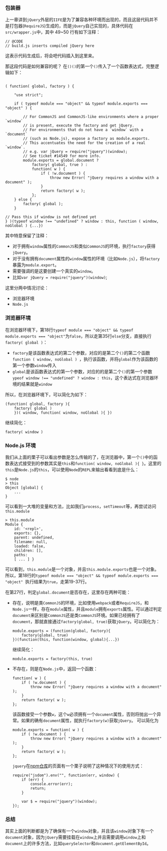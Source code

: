 ### 包装器
上一章讲到`jQuery`外层的`IIFE`是为了兼容各种环境而出现的，而且这层代码并不是打包器(`RequireJS`)生成的，而是`jQuery`自己实现的，具体代码在`src/wrapper.js`中，其中 49~50 行有如下注释：
```
// @CODE
// build.js inserts compiled jQuery here
```
这表示代码生成后，将会吧代码插入到这里来。

那这段代码是如何兼容的呢？
在`()()`的第一个`()`传入了一个函数表达式，完整逻辑如下：
```

( function( global, factory ) {

	"use strict";

	if ( typeof module === "object" && typeof module.exports === "object" ) {

		// For CommonJS and CommonJS-like environments where a proper `window`
		// is present, execute the factory and get jQuery.
		// For environments that do not have a `window` with a `document`
		// (such as Node.js), expose a factory as module.exports.
		// This accentuates the need for the creation of a real `window`.
		// e.g. var jQuery = require("jquery")(window);
		// See ticket #14549 for more info.
		module.exports = global.document ?
			factory( global, true ) :
			function( w ) {
				if ( !w.document ) {
					throw new Error( "jQuery requires a window with a document" );
				}
				return factory( w );
			};
	} else {
		factory( global );
	}

// Pass this if window is not defined yet
} )(typeof window !== "undefined" ? window : this, function ( window, noGlobal ) {...})
```
其中特意保留了注释：
- 对于拥有`window`属性的`CommonJS`和类似`CommonJS`的环境，执行`factory`获得`jQuery`。
- 对于没有拥有`document`属性的`window`属性的环境（比如`Node.js`），将`factory`暴露为`module.export`。
- 需要强调的是这要创建一个真实的`window`。
- 比如`var jQuery = require("jquery")(window)`;

这里分两中情况讨论：
- 浏览器环境
- `Node.js`

### 浏览器环境

在浏览器环境下，第18行`typeof module === "object" && typeof module.exports === "object"`为`false`，所以走第35行`else`分支，直接执行`factory( global )`：

- `factory`是该函数表达式的第二个参数，对应的是第二个`()`的第二个函数`function ( window, noGlobal ) `，执行该函数，并将`global`作为该函数的第一个参数`window`传入
- `global`是该函数表达式的第一个参数，对应的的是第二个`()`的第一个参数`ypeof window !== "undefined" ? window : this`，这个表达式在浏览器环境的结果就是`window`

所以，在浏览器环境下，可以简化为如下：
```
(function( global, factory ){
    factory( global )
    })( window, function( window, noGlobal ){ })
```
继续简化：
```
factory( window )
```

### Node.js 环境

我们从上面的栗子可以看出参数是怎么传输的了，在浏览器中，第一个`()`中的函数表达式接受到的参数其实是`this`和`function( window, noGlobal ){ }`。这里的`this`是`Node.js`的`this`，可以使用`Node`的`REPL`来输出看看到底是什么：
```
$ node
> this
Object [global] {
    ...
}
```
可以看到一大堆的变量和方法，比如我们`process`，`setTimeout`等，再尝试访问`this.module`
```
> this.module
Module {
    id: '<repl>',
    exports: {},
    parent: undefined,
    filename: null,
    loaded: false,
    children: [],
    paths:
    [ ... ] }
 ```

可以看到，`this.module`是一个对象，并且`this.module.exports`也是一个对象。所以，第18行的`typeof module === "object" && typeof module.exports === "object" `执行结果为`true`，走第19-37行。

在第27行，判定`global.document`是否存在，这里存在两种可能：

- 存在，说明是类`CommonJS`的环境，比如使用`webpack`或者`RequireJS`，和`Node.js`一样，存在`module`属性，并且`module`拥有`exports`属性。可以通过判定`document`来区别是`CommonJS`还是类`CommonJS`环境。如果已经拥有了`document`，那就直接通过`factory(global, true)`获取`jQuery`。可以简化为：
    ```
    module.exports = (function(global, factory){
        factory(global, true)
    })(function(this, function(window, global){...})
    ```
    继续简化：
    ```
    module.exports = factory(this, true)
    ```

- 不存在，则是在`Node.js`中，返回一个函数：
    ```
    function( w ) {
        if ( !w.document ) {
            throw new Error( "jQuery requires a window with a document" );
        }
        return factory( w );
    };
    ```
    该函数接受一个参数`w`，这个`w`必须拥有一个`document`属性，否则将抛出一个异常。如果的确有`document`属性，就执行`factory(w)`获取`jQuery`。
    可以简化为
    ```
    module.exports = function( w ) {
        if ( !w.document ) {
            throw new Error( "jQuery requires a window with a document" );
        }
        return factory( w );
    };
    ```
    `jquery`在[npm仓库](https://www.npmjs.com/package/jquery)的页面有一个栗子说明了这种情况下的使用方式：
    ```
    require("jsdom").env("", function(err, window) {
        if (err) {
            console.error(err);
            return;
        }
    
        var $ = require("jquery")(window);
    });
    ```
### 总结
其实上面的判断都是为了确保有一个`window`对象，并且该`window`对象下有一个`document`对象，因为`jQuery`需要挂载在`window`上并且需要调用`window`上和`document`上的许多方法，比如`querySelector`和`document.getElementById`。